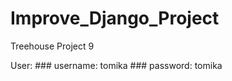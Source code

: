 # Improve_Django_Project
Treehouse Project 9

User:
    ### username: tomika
    ### password: tomika
